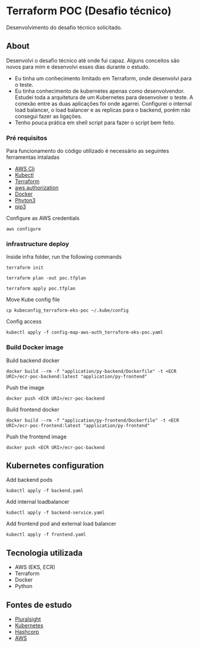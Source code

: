 # Terraform POC (Desafio técnico)

Desenvolvimento do desafio técnico solicitado.

## About

Desenvolvi o desafio técnico até onde fui capaz. Alguns conceitos são novos para mim e desenvolvi esses dias durante o estudo.
* Eu tinha um conhecimento limitado em Terraform, onde desenvolvi para o teste.
* Eu tinha conhecimento de kubernetes apenas como desenvolvendor. Estudei toda a arquitetura de um Kubernetes para desenvolver o teste. A conexão entre as duas aplicações foi onde agarrei. Configurei o internal load balancer, o load balancer e as replicas para o backend, porém não consegui fazer as ligações.
* Tenho pouca prática em shell script para fazer o script bem feito.



### Pré requisitos

Para funcionamento do código utilizado é necessário as seguintes ferramentas intaladas

* [AWS Cli](http://semver.org/)
* [Kubectl](http://semver.org/)
* [Terraform](http://semver.org/)
* [aws authorization](http://semver.org/)
* [Docker](http://semver.org/)
* [Phyton3](http://semver.org/)
* [pip3](http://semver.org/)

Configure as AWS credentials
```
aws configure
```

### infrastructure deploy

Inside infra folder, run the following commands

```
terraform init
```

```
terraform plan -out poc.tfplan
```

```
terraform apply poc.tfplan
```

Move Kube config file 
```
cp kubeconfig_terraform-eks-poc ~/.kube/config
```

Config access 
```
kubectl apply -f config-map-aws-auth_terraform-eks-poc.yaml
```

### Build Docker image

Build backend docker

```
docker build --rm -f "application/py-backend/Dockerfile" -t <ECR URI>/ecr-poc-backend:latest "application/py-frontend"
```

Push the image
```
docker push <ECR URI>/ecr-poc-backend
```

Build frontend docker
```
docker build --rm -f "application/py-frontend/Dockerfile" -t <ECR URI>/ecr-poc-frontend:latest "application/py-frontend"
```

Push the frontend image
```
docker push <ECR URI>/ecr-poc-backend
```

## Kubernetes configuration

Add backend pods

```
kubectl apply -f backend.yaml
```

Add internal loadbalancer
```
kubectl apply -f backend-service.yaml
```

Add frontend pod and external load balancer
```
kubectl apply -f frontend.yaml
```

## Tecnologia utilizada

* AWS (EKS, ECR)
* Terraform
* Docker
* Python

## Fontes de estudo

* [Pluralsight](http://semver.org/)
* [Kubernetes](http://semver.org/)
* [Hashcorp](http://semver.org/)
* [AWS](http://semver.org/)

